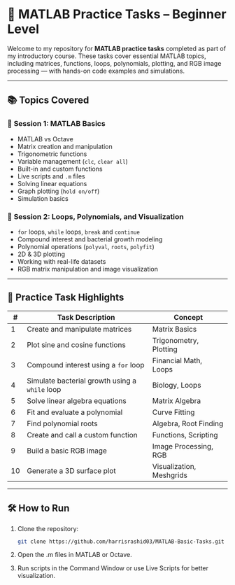 # 🔢 MATLAB Practice Tasks – Beginner Level

Welcome to my repository for **MATLAB practice tasks** completed as part of my introductory course. These tasks cover essential MATLAB topics, including matrices, functions, loops, polynomials, plotting, and RGB image processing — with hands-on code examples and simulations.

---

## 📚 Topics Covered

### 📘 **Session 1: MATLAB Basics**
- MATLAB vs Octave
- Matrix creation and manipulation
- Trigonometric functions
- Variable management (`clc`, `clear all`)
- Built-in and custom functions
- Live scripts and `.m` files
- Solving linear equations
- Graph plotting (`hold on/off`)
- Simulation basics

### 📘 **Session 2: Loops, Polynomials, and Visualization**
- `for` loops, `while` loops, `break` and `continue`
- Compound interest and bacterial growth modeling
- Polynomial operations (`polyval`, `roots`, `polyfit`)
- 2D & 3D plotting
- Working with real-life datasets
- RGB matrix manipulation and image visualization

---

## 🧪 Practice Task Highlights

| #  | Task Description                                 | Concept                          |
|----|--------------------------------------------------|----------------------------------|
| 1  | Create and manipulate matrices                   | Matrix Basics                    |
| 2  | Plot sine and cosine functions                   | Trigonometry, Plotting           |
| 3  | Compound interest using a `for` loop             | Financial Math, Loops            |
| 4  | Simulate bacterial growth using a `while` loop   | Biology, Loops                   |
| 5  | Solve linear algebra equations                   | Matrix Algebra                   |
| 6  | Fit and evaluate a polynomial                    | Curve Fitting                    |
| 7  | Find polynomial roots                            | Algebra, Root Finding            |
| 8  | Create and call a custom function                | Functions, Scripting             |
| 9  | Build a basic RGB image                          | Image Processing, RGB            |
| 10 | Generate a 3D surface plot                       | Visualization, Meshgrids         |

---

## 🛠️ How to Run

1. Clone the repository:

   ```bash
   git clone https://github.com/harrisrashid03/MATLAB-Basic-Tasks.git

2. Open the .m files in MATLAB or Octave.

3. Run scripts in the Command Window or use Live Scripts for better visualization. 
